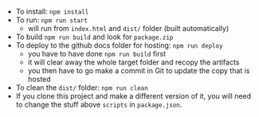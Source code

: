- To install: `npm install`
- To run: `npm run start`
  - will run from `index.html` and `dist/` folder (built automatically)
- To build `npm run build` and look for `package.zip`
- To deploy to the github docs folder for hosting: `npm run deploy`
  - you have to have done `npm run build` first
  - it will clear away the whole target folder and recopy the artifacts
  - you then have to go make a commit in Git to update the copy that is hosted
- To clean the `dist/` folder: `npm run clean`
- If you clone this project and make a different version of it, you will need to change the stuff above `scripts` in `package.json`.
